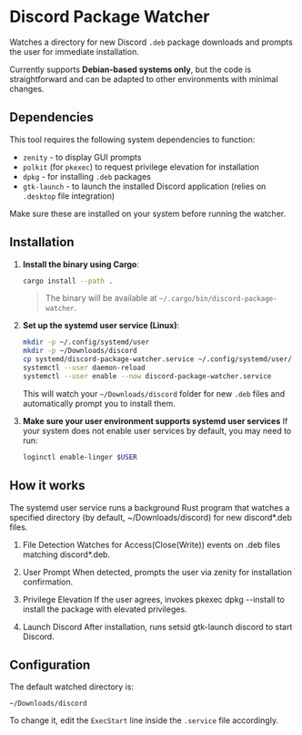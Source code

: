 # Discord Package Watcher

Watches a directory for new Discord `.deb` package downloads and prompts the user for immediate installation.

Currently supports **Debian-based systems only**, but the code is straightforward and can be adapted to other environments with minimal changes.

## Dependencies

This tool requires the following system dependencies to function:

- `zenity` - to display GUI prompts
- `polkit` (for `pkexec`) to request privilege elevation for installation
- `dpkg` - for installing `.deb` packages
- `gtk-launch` - to launch the installed Discord application (relies on `.desktop` file integration)

Make sure these are installed on your system before running the watcher.

## Installation

1. **Install the binary using Cargo**:

   ```sh
   cargo install --path .
   ```

   > The binary will be available at `~/.cargo/bin/discord-package-watcher`.

2. **Set up the systemd user service (Linux)**:

   ```sh
   mkdir -p ~/.config/systemd/user
   mkdir -p ~/Downloads/discord
   cp systemd/discord-package-watcher.service ~/.config/systemd/user/
   systemctl --user daemon-reload
   systemctl --user enable --now discord-package-watcher.service
   ```

   This will watch your `~/Downloads/discord` folder for new `.deb` files and automatically prompt you to install them.

3. **Make sure your user environment supports systemd user services**
   If your system does not enable user services by default, you may need to run:

   ```sh
   loginctl enable-linger $USER
   ```

## How it works

The systemd user service runs a background Rust program that watches a specified directory (by default, ~/Downloads/discord) for new discord*.deb files.

1. File Detection
    Watches for Access(Close(Write)) events on .deb files matching discord*.deb.

2. User Prompt
    When detected, prompts the user via zenity for installation confirmation.

3. Privilege Elevation
    If the user agrees, invokes pkexec dpkg --install <path-to-deb> to install the package with elevated privileges.

4. Launch Discord
    After installation, runs setsid gtk-launch discord to start Discord.

## Configuration

The default watched directory is:

```text
~/Downloads/discord
```

To change it, edit the `ExecStart` line inside the `.service` file accordingly.
